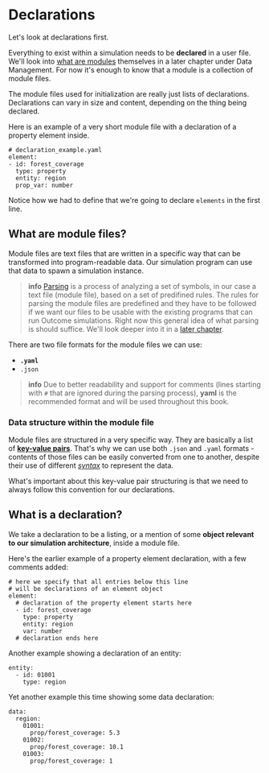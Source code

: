 # Declarations

Let's look at declarations first. 

Everything to exist within a simulation needs to be **declared** in a user file. We'll look into [what are modules](../data/module.md) themselves in a later chapter under Data Management. For now it's enough to know that a module is a collection of module files.

The module files used for initialization are really just lists of declarations. Declarations can vary in size and content, depending on the thing being declared.

Here is an example of a very short module file with a declaration of a property element inside.

```
# declaration_example.yaml
element:
- id: forest_coverage
  type: property
  entity: region
  prop_var: number
```

Notice how we had to define that we're going to declare `elements` in the first line.

## What are module files?

Module files are text files that are written in a specific way that can be transformed into program-readable data. Our simulation program can use that data to spawn a simulation instance.

> **info**
> [Parsing](https://en.wikipedia.org/wiki/Parsing) is a process of analyzing a set of symbols, in our case a text file (module file), based on a set of predifined rules. The rules for parsing the module files are predefined and they have to be followed if we want our files to be usable with the existing programs that can run Outcome simulations. Right now this general idea of what parsing is should suffice. We'll look deeper into it in a [later chapter](../processing/parsing.md).

There are two file formats for the module files we can use:
- **`.yaml`**
- `.json`

> **info**
> Due to better readability and support for comments (lines starting with `#` that are ignored during the parsing process), **yaml** is the recommended format and will be used throughout this book.

### Data structure within the module file

Module files are structured in a very specific way. They are basically a list of [**key-value pairs**](https://en.wikipedia.org/wiki/Attribute%E2%80%93value_pair). That's why we can use both `.json` and `.yaml` formats - contents of those files can be easily converted from one to another, despite their use of different [*syntax*](https://en.wikipedia.org/wiki/Syntax) to represent the data.

What's important about this key-value pair structuring is that we need to always follow this convention for our declarations.

## What is a declaration?

We take a declaration to be a listing, or a mention of some **object relevant to our simulation architecture**, inside a module file.

Here's the earlier example of a property element declaration, with a few comments added:
```
# here we specify that all entries below this line
# will be declarations of an element object
element:
  # declaration of the property element starts here
  - id: forest_coverage
    type: property
    entity: region
    var: number
  # declaration ends here
```

Another example showing a declaration of an entity:
```
entity:
  - id: 01001
    type: region
```

Yet another example this time showing some data declaration:
```
data:
  region:
    01001:
      prop/forest_coverage: 5.3
    01002:
      prop/forest_coverage: 10.1
    01003:
      prop/forest_coverage: 1
```
